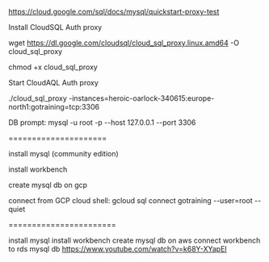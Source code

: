 
https://cloud.google.com/sql/docs/mysql/quickstart-proxy-test


Install CloudSQL Auth proxy 

wget https://dl.google.com/cloudsql/cloud_sql_proxy.linux.amd64 -O cloud_sql_proxy

chmod +x cloud_sql_proxy


Start CloudAQL Auth proxy

./cloud_sql_proxy -instances=heroic-oarlock-340615:europe-north1:gotraining=tcp:3306


DB prompt:
mysql -u root -p --host 127.0.0.1 --port 3306


=====================

install mysql (community edition)

install workbench

create mysql db on gcp


connect from GCP cloud shell: gcloud sql connect gotraining --user=root --quiet

=======================

install mysql
install workbench
create mysql db on aws
connect workbench to rds mysql db
https://www.youtube.com/watch?v=k68Y-XYapEI

